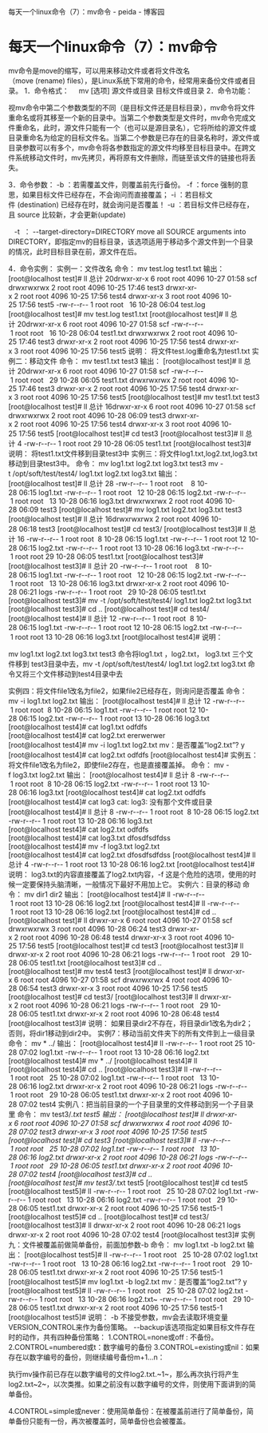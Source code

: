 每天一个linux命令（7）：mv命令 - peida - 博客园

#  每天一个linux命令（7）：mv命令

mv命令是move的缩写，可以用来移动文件或者将文件改名（move (rename) files），是Linux系统下常用的命令，经常用来备份文件或者目录。
1．命令格式：
    mv [选项] 源文件或目录 目标文件或目录
2．命令功能：

视mv命令中第二个参数类型的不同（是目标文件还是目标目录），mv命令将文件重命名或将其移至一个新的目录中。当第二个参数类型是文件时，mv命令完成文件重命名，此时，源文件只能有一个（也可以是源目录名），它将所给的源文件或目录重命名为给定的目标文件名。当第二个参数是已存在的目录名称时，源文件或目录参数可以有多个，mv命令将各参数指定的源文件均移至目标目录中。在跨文件系统移动文件时，mv先拷贝，再将原有文件删除，而链至该文件的链接也将丢失。

3．命令参数：
-b ：若需覆盖文件，则覆盖前先行备份。
-f ：force 强制的意思，如果目标文件已经存在，不会询问而直接覆盖；
-i ：若目标文件 (destination) 已经存在时，就会询问是否覆盖！
-u ：若目标文件已经存在，且 source 比较新，才会更新(update)

   -t  ： --target-directory=DIRECTORY move all SOURCE arguments into DIRECTORY，即指定mv的目标目录，该选项适用于移动多个源文件到一个目录的情况，此时目标目录在前，源文件在后。

4．命令实例：
实例一：文件改名
命令：
mv test.log test1.txt
输出：
[root@localhost test]# ll
总计 20drwxr-xr-x 6 root root 4096 10-27 01:58 scf
drwxrwxrwx 2 root root 4096 10-25 17:46 test3
drwxr-xr-x 2 root root 4096 10-25 17:56 test4
drwxr-xr-x 3 root root 4096 10-25 17:56 test5
-rw-r--r-- 1 root root   16 10-28 06:04 test.log
[root@localhost test]# mv test.log test1.txt
[root@localhost test]# ll
总计 20drwxr-xr-x 6 root root 4096 10-27 01:58 scf
-rw-r--r-- 1 root root   16 10-28 06:04 test1.txt
drwxrwxrwx 2 root root 4096 10-25 17:46 test3
drwxr-xr-x 2 root root 4096 10-25 17:56 test4
drwxr-xr-x 3 root root 4096 10-25 17:56 test5
说明：
将文件test.log重命名为test1.txt
实例二：移动文件
命令：
mv test1.txt test3
输出：
[root@localhost test]# ll
总计 20drwxr-xr-x 6 root root 4096 10-27 01:58 scf
-rw-r--r-- 1 root root   29 10-28 06:05 test1.txt
drwxrwxrwx 2 root root 4096 10-25 17:46 test3
drwxr-xr-x 2 root root 4096 10-25 17:56 test4
drwxr-xr-x 3 root root 4096 10-25 17:56 test5
[root@localhost test]# mv test1.txt test3
[root@localhost test]# ll
总计 16drwxr-xr-x 6 root root 4096 10-27 01:58 scf
drwxrwxrwx 2 root root 4096 10-28 06:09 test3
drwxr-xr-x 2 root root 4096 10-25 17:56 test4
drwxr-xr-x 3 root root 4096 10-25 17:56 test5
[root@localhost test]# cd test3
[root@localhost test3]# ll
总计 4
-rw-r--r-- 1 root root 29 10-28 06:05 test1.txt
[root@localhost test3]#
说明：
将test1.txt文件移到目录test3中
实例三：将文件log1.txt,log2.txt,log3.txt移动到目录test3中。
命令：
mv log1.txt log2.txt log3.txt test3
mv -t /opt/soft/test/test4/ log1.txt log2.txt log3.txt
输出：
[root@localhost test]# ll
总计 28
-rw-r--r-- 1 root root    8 10-28 06:15 log1.txt
-rw-r--r-- 1 root root   12 10-28 06:15 log2.txt
-rw-r--r-- 1 root root   13 10-28 06:16 log3.txt
drwxrwxrwx 2 root root 4096 10-28 06:09 test3
[root@localhost test]# mv log1.txt log2.txt log3.txt test3
[root@localhost test]# ll
总计 16drwxrwxrwx 2 root root 4096 10-28 06:18 test3
[root@localhost test]# cd test3/
[root@localhost test3]# ll
总计 16
-rw-r--r-- 1 root root  8 10-28 06:15 log1.txt
-rw-r--r-- 1 root root 12 10-28 06:15 log2.txt
-rw-r--r-- 1 root root 13 10-28 06:16 log3.txt
-rw-r--r-- 1 root root 29 10-28 06:05 test1.txt
[root@localhost test3]#
[root@localhost test3]# ll
总计 20
-rw-r--r-- 1 root root    8 10-28 06:15 log1.txt
-rw-r--r-- 1 root root   12 10-28 06:15 log2.txt
-rw-r--r-- 1 root root   13 10-28 06:16 log3.txt
drwxr-xr-x 2 root root 4096 10-28 06:21 logs
-rw-r--r-- 1 root root   29 10-28 06:05 test1.txt
[root@localhost test3]# mv -t /opt/soft/test/test4/ log1.txt log2.txt log3.txt
[root@localhost test3]# cd ..
[root@localhost test]# cd test4/
[root@localhost test4]# ll
总计 12
-rw-r--r-- 1 root root  8 10-28 06:15 log1.txt
-rw-r--r-- 1 root root 12 10-28 06:15 log2.txt
-rw-r--r-- 1 root root 13 10-28 06:16 log3.txt
[root@localhost test4]#
说明：

mv log1.txt log2.txt log3.txt test3 命令将log1.txt ，log2.txt， log3.txt 三个文件移到 test3目录中去，mv -t /opt/soft/test/test4/ log1.txt log2.txt log3.txt 命令又将三个文件移动到test4目录中去

实例四：将文件file1改名为file2，如果file2已经存在，则询问是否覆盖
命令：
mv -i log1.txt log2.txt
输出：
[root@localhost test4]# ll
总计 12
-rw-r--r-- 1 root root  8 10-28 06:15 log1.txt
-rw-r--r-- 1 root root 12 10-28 06:15 log2.txt
-rw-r--r-- 1 root root 13 10-28 06:16 log3.txt
[root@localhost test4]# cat log1.txt
odfdfs
[root@localhost test4]# cat log2.txt
ererwerwer
[root@localhost test4]# mv -i log1.txt log2.txt
mv：是否覆盖“log2.txt”? y
[root@localhost test4]# cat log2.txt
odfdfs
[root@localhost test4]#
实例五：将文件file1改名为file2，即使file2存在，也是直接覆盖掉。
命令：
mv -f log3.txt log2.txt
输出：
[root@localhost test4]# ll
总计 8
-rw-r--r-- 1 root root  8 10-28 06:15 log2.txt
-rw-r--r-- 1 root root 13 10-28 06:16 log3.txt
[root@localhost test4]# cat log2.txt
odfdfs
[root@localhost test4]# cat log3
cat: log3: 没有那个文件或目录
[root@localhost test4]# ll
总计 8
-rw-r--r-- 1 root root  8 10-28 06:15 log2.txt
-rw-r--r-- 1 root root 13 10-28 06:16 log3.txt
[root@localhost test4]# cat log2.txt
odfdfs
[root@localhost test4]# cat log3.txt
dfosdfsdfdss
[root@localhost test4]# mv -f log3.txt log2.txt
[root@localhost test4]# cat log2.txt
dfosdfsdfdss
[root@localhost test4]# ll
总计 4
-rw-r--r-- 1 root root 13 10-28 06:16 log2.txt
[root@localhost test4]#
说明：
log3.txt的内容直接覆盖了log2.txt内容，-f 这是个危险的选项，使用的时候一定要保持头脑清晰，一般情况下最好不用加上它。
实例六：目录的移动
命令：
mv dir1 dir2
输出：
[root@localhost test4]# ll
-rw-r--r-- 1 root root 13 10-28 06:16 log2.txt
[root@localhost test4]# ll
-rw-r--r-- 1 root root 13 10-28 06:16 log2.txt
[root@localhost test4]# cd ..
[root@localhost test]# ll
drwxr-xr-x 6 root root 4096 10-27 01:58 scf
drwxrwxrwx 3 root root 4096 10-28 06:24 test3
drwxr-xr-x 2 root root 4096 10-28 06:48 test4
drwxr-xr-x 3 root root 4096 10-25 17:56 test5
[root@localhost test]# cd test3
[root@localhost test3]# ll
drwxr-xr-x 2 root root 4096 10-28 06:21 logs
-rw-r--r-- 1 root root   29 10-28 06:05 test1.txt
[root@localhost test3]# cd ..
[root@localhost test]# mv test4 test3
[root@localhost test]# ll
drwxr-xr-x 6 root root 4096 10-27 01:58 scf
drwxrwxrwx 4 root root 4096 10-28 06:54 test3
drwxr-xr-x 3 root root 4096 10-25 17:56 test5
[root@localhost test]# cd test3/
[root@localhost test3]# ll
drwxr-xr-x 2 root root 4096 10-28 06:21 logs
-rw-r--r-- 1 root root   29 10-28 06:05 test1.txt
drwxr-xr-x 2 root root 4096 10-28 06:48 test4
[root@localhost test3]#
说明：
如果目录dir2不存在，将目录dir1改名为dir2；否则，将dir1移动到dir2中。
实例7：移动当前文件夹下的所有文件到上一级目录
命令：
mv * ../
输出：
[root@localhost test4]# ll
-rw-r--r-- 1 root root 25 10-28 07:02 log1.txt
-rw-r--r-- 1 root root 13 10-28 06:16 log2.txt
[root@localhost test4]# mv * ../
[root@localhost test4]# ll
[root@localhost test4]# cd ..
[root@localhost test3]# ll
-rw-r--r-- 1 root root   25 10-28 07:02 log1.txt
-rw-r--r-- 1 root root   13 10-28 06:16 log2.txt
drwxr-xr-x 2 root root 4096 10-28 06:21 logs
-rw-r--r-- 1 root root   29 10-28 06:05 test1.txt
drwxr-xr-x 2 root root 4096 10-28 07:02 test4
实例八：把当前目录的一个子目录里的文件移动到另一个子目录里
命令：
mv test3/*.txt test5
输出：
[root@localhost test]# ll
drwxr-xr-x 6 root root 4096 10-27 01:58 scf
drwxrwxrwx 4 root root 4096 10-28 07:02 test3
drwxr-xr-x 3 root root 4096 10-25 17:56 test5
[root@localhost test]# cd test3
[root@localhost test3]# ll
-rw-r--r-- 1 root root   25 10-28 07:02 log1.txt
-rw-r--r-- 1 root root   13 10-28 06:16 log2.txt
drwxr-xr-x 2 root root 4096 10-28 06:21 logs
-rw-r--r-- 1 root root   29 10-28 06:05 test1.txt
drwxr-xr-x 2 root root 4096 10-28 07:02 test4
[root@localhost test3]# cd ..
[root@localhost test]# mv test3/*.txt test5
[root@localhost test]# cd test5
[root@localhost test5]# ll
-rw-r--r-- 1 root root   25 10-28 07:02 log1.txt
-rw-r--r-- 1 root root   13 10-28 06:16 log2.txt
-rw-r--r-- 1 root root   29 10-28 06:05 test1.txt
drwxr-xr-x 2 root root 4096 10-25 17:56 test5-1
[root@localhost test5]# cd ..
[root@localhost test]# cd test3/
[root@localhost test3]# ll
drwxr-xr-x 2 root root 4096 10-28 06:21 logs
drwxr-xr-x 2 root root 4096 10-28 07:02 test4
[root@localhost test3]#
实例九：文件被覆盖前做简单备份，前面加参数-b
命令：
mv log1.txt -b log2.txt
输出：
[root@localhost test5]# ll
-rw-r--r-- 1 root root   25 10-28 07:02 log1.txt
-rw-r--r-- 1 root root   13 10-28 06:16 log2.txt
-rw-r--r-- 1 root root   29 10-28 06:05 test1.txt
drwxr-xr-x 2 root root 4096 10-25 17:56 test5-1
[root@localhost test5]# mv log1.txt -b log2.txt
mv：是否覆盖“log2.txt”? y
[root@localhost test5]# ll
-rw-r--r-- 1 root root   25 10-28 07:02 log2.txt
-rw-r--r-- 1 root root   13 10-28 06:16 log2.txt~
-rw-r--r-- 1 root root   29 10-28 06:05 test1.txt
drwxr-xr-x 2 root root 4096 10-25 17:56 test5-1
[root@localhost test5]#
说明：
-b 不接受参数，mv会去读取环境变量VERSION_CONTROL来作为备份策略。
--backup该选项指定如果目标文件存在时的动作，共有四种备份策略：
1.CONTROL=none或off : 不备份。
2.CONTROL=numbered或t：数字编号的备份
3.CONTROL=existing或nil：如果存在以数字编号的备份，则继续编号备份m+1...n：

执行mv操作前已存在以数字编号的文件log2.txt.~1~，那么再次执行将产生log2.txt~2~，以次类推。如果之前没有以数字编号的文件，则使用下面讲到的简单备份。

4.CONTROL=simple或never：使用简单备份：在被覆盖前进行了简单备份，简单备份只能有一份，再次被覆盖时，简单备份也会被覆盖。